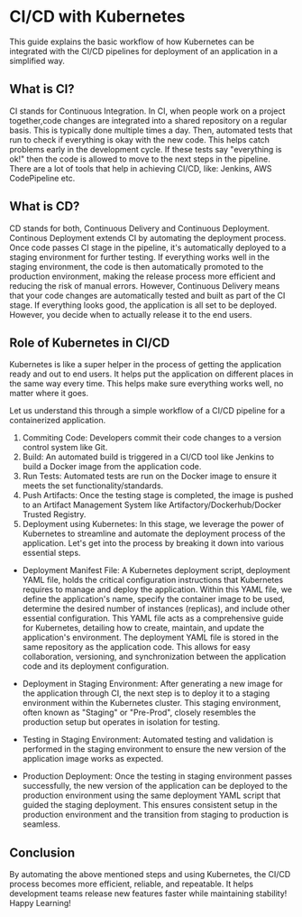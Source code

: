 # CI/CD with Kubernetes

This guide explains the basic workflow of how Kubernetes can be integrated with the CI/CD pipelines for deployment of an application in a simplified way.

## What is CI?

CI stands for Continuous Integration. In CI, when people work on a project together,code changes are integrated into a shared repository on a regular basis. This is typically done multiple times a day.  Then, automated tests that run to check if everything is okay with the new code. This helps catch problems early in the development cycle. If these tests say "everything is ok!" then the code is allowed to move to the next steps in the pipeline.
There are a lot of tools that help in achieving CI/CD, like: Jenkins, AWS CodePipeline etc. 

## What is CD?

CD stands for both, Continuous Delivery and Continuous Deployment. Continous Deployment extends CI by automating the deployment process. Once code passes CI stage in the pipeline, it's automatically deployed to a staging environment for further testing. If everything works well in the staging environment, the code is then automatically promoted to the production environment, making the release process more efficient and reducing the risk of manual errors. However, Continuous Delivery means that your code changes are automatically tested and built as part of the CI stage. If everything looks good, the application is all set to be deployed. However, you decide when to actually release it to the end users.

## Role of Kubernetes in CI/CD

Kubernetes is like a super helper in the process of getting the application ready and out to end users. It helps put the application on different places in the same way every time. This helps make sure everything works well, no matter where it goes. 

Let us understand this through a simple workflow of a CI/CD pipeline for a containerized application.

1. Commiting Code: Developers commit their code changes to a version control system like Git. 
2. Build: An automated build is triggered in a CI/CD tool like Jenkins to build a Docker image from the application code.
3. Run Tests: Automated tests are run on the Docker image to ensure it meets the set functionality/standards.
4. Push Artifacts: Once the testing stage is completed, the image is pushed to an Artifact Management System like Artifactory/Dockerhub/Docker Trusted Registry. 
5. Deployment using Kubernetes: In this stage, we leverage the power of Kubernetes to streamline and automate the deployment process of the application. Let's get into the process by breaking it down into various essential steps.

* Deployment Manifest File:
 A Kubernetes deployment script, deployment YAML file, holds the critical configuration instructions that Kubernetes requires to manage and deploy the application. Within this YAML file, we define the application's name, specify the container image to be used, determine the desired number of instances (replicas), and include other essential configuration. This YAML file acts as a comprehensive guide for Kubernetes, detailing how to create, maintain, and update the application's environment.
 The deployment YAML file is stored in the same repository as the application code. This allows for easy collaboration, versioning, and synchronization between the application code and its deployment configuration.

* Deployment in Staging Environment:
 After generating a new image for the application through CI, the next step is to deploy it to a staging environment within the Kubernetes cluster. This staging environment, often known as "Staging" or "Pre-Prod", closely resembles the production setup but operates in isolation for testing.

* Testing in Staging Environment:
 Automated testing and validation is performed in the staging environment to ensure the new version of the application image works as expected. 

* Production Deployment:
 Once the testing in staging environment passes successfully, the new version of the application can be deployed to the production environment using the same deployment YAML script that guided the staging deployment. This ensures consistent setup in the production environment and the transition from staging to production is seamless.

## Conclusion

By automating the above mentioned steps and using Kubernetes, the CI/CD process becomes more efficient, reliable, and repeatable. It helps development teams release new features faster while maintaining stability! Happy Learning!
